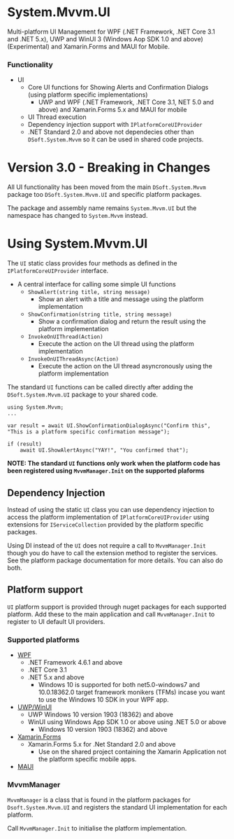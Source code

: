 # System.Mvvm.UI

Multi-platform UI Management for WPF (.NET Framework, .NET Core 3.1 and .NET 5.x), UWP and WinUI 3 (Windows Aop SDK 1.0 and above)(Experimental) and Xamarin.Forms and MAUI for Mobile.

### Functionality

- UI
  - Core UI functions for Showing Alerts and Confirmation Dialogs (using platform specific implementations)
     - UWP and WPF (.NET Framework, .NET Core 3.1, NET 5.0 and above) and Xamarin.Forms 5.x and MAUI for mobile
  - UI Thread execution
  - Dependency injection support with `IPlatformCoreUIProvider`
  - .NET Standard 2.0 and above not dependecies other than `DSoft.System.Mvvm` so it can be used in shared code projects.

# Version 3.0 - Breaking in Changes

All UI functionality has been moved from the main `DSoft.System.Mvvm` package too `DSoft.System.Mvvm.UI` and specific platform packages.

The package and assembly name remains `System.Mvvm.UI` but the namespace has changed to `System.Mvvm` instead.

# Using System.Mvvm.UI

The `UI` static class provides four methods as defined in the `IPlatformCoreUIProvider` interface.  

  - A central interface for calling some simple UI functions
    - `ShowAlert(string title, string message)`  
      - Show an alert with a title and message using the platform implementation
    - `ShowConfirmation(string title, string message)`
      - Show a confirmation dialog and return the result using the platform implementation
    - `InvokeOnUIThread(Action)`
      - Execute the action on the UI thread using the platform implementation
    - `InvokeOnUIThreadAsync(Action)`
      - Execute the action on the UI thread asyncronously using the platform implementation

The standard `UI` functions can be called directly after adding the `DSoft.System.Mvvm.UI` package to your shared code.

    using System.Mvvm;
    ... 

    var result = await UI.ShowConfirmationDialogAsync("Confirm this", "This is a platform specific confirmation message");

    if (result)
        await UI.ShowAlertAsync("YAY!", "You confirmed that");

**NOTE: The standard `UI` functions only work when the platform code has been registered using `MvvmManager.Init` on the supported plaforms**

## Dependency Injection

Instead of using the static `UI` class you can use dependency injection to access the platform implementation of `IPlatformCoreUIProvider` using extensions for `IServiceCollection` provided by the platform specific packages.

Using DI instead of the `UI` does not require a call to `MvvmManager.Init` though you do have to call the extension method to register the services.  See the platform package documentation for more details.  You can also do both.

## Platform support

`UI` platform support is provided through nuget packages for each supported platform. Add these to the main application and call `MvvmManager.Init` to register to UI default UI providers.

### Supported platforms

 - [WPF](https://www.nuget.org/packages/DSoft.System.Mvvm.UI.WPF)
   - .NET Framework 4.6.1 and above
   - .NET Core 3.1
   - .NET 5.x and above
     - Windows 10 is supported for both net5.0-windows7 and 10.0.18362.0 target framework monikers (TFMs) incase you want to use the Windows 10 SDK in your WPF app.
 - [UWP/WinUI](https://www.nuget.org/packages/DSoft.System.Mvvm.UI.WinUI)
   - UWP Windows 10 version 1903 (18362) and above
   - WinUI using Windows App SDK 1.0 or above using .NET 5.0 or above
     - Windows 10 version 1903 (18362) and above
 - [Xamarin.Forms](https://www.nuget.org/packages/DSoft.System.Mvvm.UI.Forms)
   - Xamarin.Forms 5.x for .Net Standard 2.0 and above
     - Use on the shared project containing the Xamarin Application not the platform specific mobile apps.
 - [MAUI](https://www.nuget.org/packages/DSoft.System.Mvvm.UI.MAUI)

### MvvmManager
`MvvmManager` is a class that is found in the platform packages for `Dsoft.System.Mvvm.UI` and registers the standard UI implementation for each platform.

Call `MvvmManager.Init` to initialise the platform implementation. 